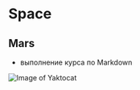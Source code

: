 # Space

## Mars

- выполнение курса по Markdown

![Image of Yaktocat](https://w.forfun.com/fetch/ec/ec1948fdd924fb8f5df3fd31db5e75b8.jpeg)
